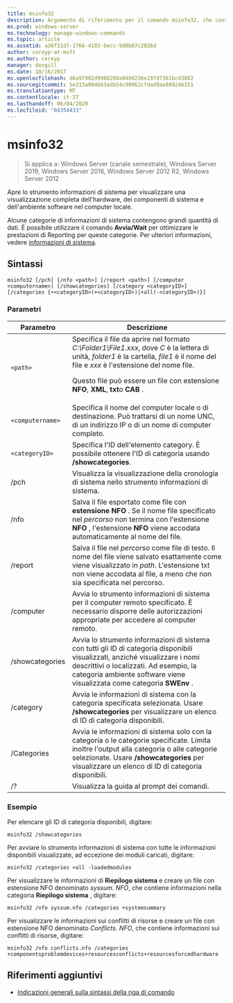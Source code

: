 ```yaml
---
title: msinfo32
description: Argomento di riferimento per il comando msinfo32, che consente di aprire lo strumento informazioni di sistema per visualizzare una visualizzazione completa dell'hardware, dei componenti di sistema e dell'ambiente software nel computer locale.
ms.prod: windows-server
ms.technology: manage-windows-commands
ms.topic: article
ms.assetid: a38f31d7-1766-4103-becc-9d0b87c2826d
author: coreyp-at-msft
ms.author: coreyp
manager: dongill
ms.date: 10/16/2017
ms.openlocfilehash: d6a97902d9988260a840d236e197d7361bcd3882
ms.sourcegitcommit: 5e313a004663adb54c90962cfdad9ae889246151
ms.translationtype: MT
ms.contentlocale: it-IT
ms.lasthandoff: 06/04/2020
ms.locfileid: "84354433"
---
```

# <a name="msinfo32"></a>msinfo32

> Si applica a: Windows Server (canale semestrale), Windows Server 2019, Windows Server 2016, Windows Server 2012 R2, Windows Server 2012

Apre lo strumento informazioni di sistema per visualizzare una visualizzazione completa dell'hardware, dei componenti di sistema e dell'ambiente software nel computer locale.

Alcune categorie di informazioni di sistema contengono grandi quantità di dati. È possibile utilizzare il comando **Avvia/Wait** per ottimizzare le prestazioni di Reporting per queste categorie. Per ulteriori informazioni, vedere [informazioni di sistema](https://technet.microsoft.com/library/cc783305(v=ws.10).aspx).

## <a name="syntax"></a>Sintassi

```
msinfo32 [/pch] [/nfo <path>] [/report <path>] [/computer <computername>] [/showcategories] [/category <categoryID>] [/categories {+<categoryID>(+<categoryID>)|+all(-<categoryID>)}]
```

### <a name="parameters"></a>Parametri

| Parametro | Descrizione |
| --------- | ----------- |
| `<path>` | Specifica il file da aprire nel formato *C:\Folder1\File1.xxx*, dove *C* è la lettera di unità, *folder1* è la cartella, *file1* è il nome del file e *xxx* è l'estensione del nome file.<p>Questo file può essere un file con estensione **NFO**, **XML**, **txt**o **CAB** . |
| `<computername>` | Specifica il nome del computer locale o di destinazione. Può trattarsi di un nome UNC, di un indirizzo IP o di un nome di computer completo. |
| `<categoryID>` | Specifica l'ID dell'elemento category. È possibile ottenere l'ID di categoria usando **/showcategories**. |
| /pch | Visualizza la visualizzazione della cronologia di sistema nello strumento informazioni di sistema. |
| /nfo | Salva il file esportato come file con **estensione NFO** . Se il nome file specificato nel *percorso* non termina con l'estensione **NFO** , l'estensione **NFO** viene accodata automaticamente al nome del file. |
| /report | Salva il file nel *percorso* come file di testo. Il nome del file viene salvato esattamente come viene visualizzato in *path*. L'estensione txt non viene accodata al file, a meno che non sia specificata nel percorso. |
| /computer | Avvia lo strumento informazioni di sistema per il computer remoto specificato. È necessario disporre delle autorizzazioni appropriate per accedere al computer remoto. |
| /showcategories | Avvia lo strumento informazioni di sistema con tutti gli ID di categoria disponibili visualizzati, anziché visualizzare i nomi descrittivi o localizzati. Ad esempio, la categoria ambiente software viene visualizzata come categoria **SWEnv** . |
| /category | Avvia le informazioni di sistema con la categoria specificata selezionata. Usare **/showcategories** per visualizzare un elenco di ID di categoria disponibili. |
| /Categories | Avvia le informazioni di sistema solo con la categoria o le categorie specificate. Limita inoltre l'output alla categoria o alle categorie selezionate. Usare **/showcategories** per visualizzare un elenco di ID di categoria disponibili. |
| /? | Visualizza la guida al prompt dei comandi. |

### <a name="examples"></a>Esempio

Per elencare gli ID di categoria disponibili, digitare:

```
msinfo32 /showcategories
```

Per avviare lo strumento informazioni di sistema con tutte le informazioni disponibili visualizzate, ad eccezione dei moduli caricati, digitare:

```
msinfo32 /categories +all -loadedmodules
```

Per visualizzare le informazioni di **Riepilogo sistema** e creare un file con estensione NFO denominato *syssum. NFO*, che contiene informazioni nella categoria **Riepilogo sistema** , digitare:

```
msinfo32 /nfo syssum.nfo /categories +systemsummary
```

Per visualizzare le informazioni sui conflitti di risorse e creare un file con estensione NFO denominato *Conflicts. NFO*, che contiene informazioni sui conflitti di risorse, digitare:

```
msinfo32 /nfo conflicts.nfo /categories +componentsproblemdevices+resourcesconflicts+resourcesforcedhardware
```

## <a name="additional-references"></a>Riferimenti aggiuntivi

- [Indicazioni generali sulla sintassi della riga di comando](command-line-syntax-key.md)
